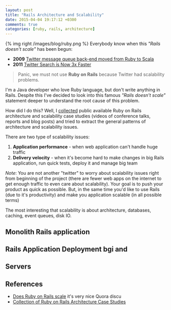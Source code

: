 ```yaml
---
layout: post
title: "Rails Architecture and Scalability"
date: 2015-04-04 19:17:12 +0300
comments: true
categories: [ruby, rails, architecture]
---
```


{% img right  /images/blog/ruby.png %}
Everybody know when this _"Rails doesn't scale"_ has been begun:

- **2009** [Twitter message queue back-end moved from Ruby to Scala](http://www.artima.com/scalazine/articles/twitter_on_scala.html)
- **2011** [Twitter Search is Now 3x Faster](https://blog.twitter.com/2011/twitter-search-now-3x-faster)

> Panic, we must not use **Ruby on Rails** because Twitter had scalability problems.

I'm a Java developer who love Ruby language, but don't write anything in Rails. Despite this I've decided to look into this famous _"Rails doesn't scale"_ statement deeper to understand the root cause of this problem.

How did I do this? Well, I [collected][my-GH] public available Ruby on Rails architecture and scalability case studies (videos of conference talks, reports and blog posts) and tried to extract the general patterns of architecture and scalability issues.

There are two type of scalability issues:

1. **Application performance** - when web application can't handle huge traffic
2. **Delivery velocity** - when it's become hard to make changes in big Rails application, run quick tests, deploy it and manage big team

_Note_: You are not another "twitter" to worry about scalability issues right from beginning  of the project (there are fewer web apps on the internet to get enough traffic to even care about scalability). Your goal is to push your product as quick as possible.
But, in the same time you'd like to use Rails (due to it's productivity) and make you application scalable (in all possible terms)

The most interesting that scalability is about architecture, databases, caching, event queues, disk IO.

## Monolith Rails application

## Rails Application Deployment bgi and

##

## Servers

## References
- [Does Ruby on Rails scale][link Does Ruby on Rails scale] it's very nice Quora discu
- [Collection of Ruby on Rails Architecture Case Studies][my-GH]

[link Does Ruby on Rails scale]: http://www.quora.com/Does-Ruby-on-Rails-scale
[my-GH]: https://github.com/halyph/architecture-case-study#ruby-on-rails-architecture-case-studies
